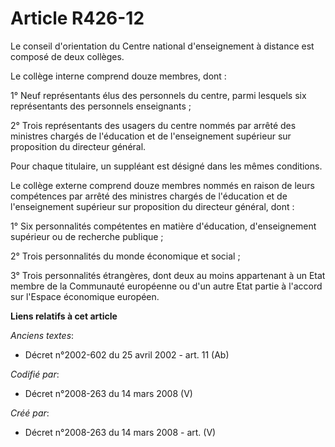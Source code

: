 # Article R426-12

Le conseil d'orientation du Centre national d'enseignement à distance est composé de deux collèges.

Le collège interne comprend douze membres, dont :

1° Neuf représentants élus des personnels du centre, parmi lesquels six représentants des personnels enseignants ;

2° Trois représentants des usagers du centre nommés par arrêté des ministres chargés de l'éducation et de l'enseignement
supérieur sur proposition du directeur général.

Pour chaque titulaire, un suppléant est désigné dans les mêmes conditions.

Le collège externe comprend douze membres nommés en raison de leurs compétences par arrêté des ministres chargés de
l'éducation et de l'enseignement supérieur sur proposition du directeur général, dont :

1° Six personnalités compétentes en matière d'éducation, d'enseignement supérieur ou de recherche publique ;

2° Trois personnalités du monde économique et social ;

3° Trois personnalités étrangères, dont deux au moins appartenant à un Etat membre de la Communauté européenne ou d'un autre
Etat partie à l'accord sur l'Espace économique européen.

**Liens relatifs à cet article**

_Anciens textes_:

  - Décret n°2002-602 du 25 avril 2002 - art. 11 (Ab)

_Codifié par_:

  - Décret n°2008-263 du 14 mars 2008 (V)

_Créé par_:

  - Décret n°2008-263 du 14 mars 2008 - art. (V)

